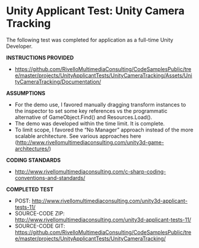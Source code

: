 
Unity Applicant Test: Unity Camera Tracking
=====================================

The following test was completed for application as a full-time Unity Developer. 


**INSTRUCTIONS PROVIDED**
* https://github.com/RivelloMultimediaConsulting/CodeSamplesPublic/tree/master/projects/UnityApplicantTests/UnityCameraTracking/Assets/UnityCameraTracking/Documentation/


**ASSUMPTIONS**

* For the demo use, I favored manually dragging transform instances to the inspector to set some key references vs the programmatic alternative of GameObject.Find() and Resources.Load().
* The demo was developed within the time limit. It is complete.
* To limit scope, I favored the “No Manager” approach instead of the more scalable architecture. See various approaches here (http://www.rivellomultimediaconsulting.com/unity3d-game-architectures/)

**CODING STANDARDS**

* http://www.rivellomultimediaconsulting.com/c-sharp-coding-conventions-and-standards/

**COMPLETED TEST**

* POST: http://www.rivellomultimediaconsulting.com/unity3d-applicant-tests-11/
* SOURCE-CODE ZIP: http://www.rivellomultimediaconsulting.com/unity3d-applicant-tests-11/
* SOURCE-CODE GIT: https://github.com/RivelloMultimediaConsulting/CodeSamplesPublic/tree/master/projects/UnityApplicantTests/UnityCameraTracking/

